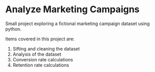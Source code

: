 # Analyze Marketing Campaigns
Small project exploring a fictional marketing campaign dataset using python.

Items covered in this project are:
1. Sifting and cleaning the dataset
2. Analysis of the dataset
3. Conversion rate calculations
4. Retention rate calculations
